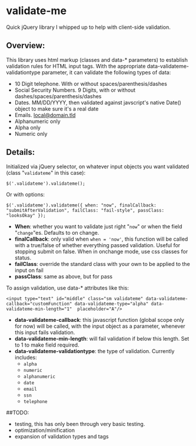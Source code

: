 # validate-me

Quick jQuery library I whipped up to help with client-side validation.

## Overview:

This library uses html markup (classes and data-* parameters) to establish validation rules for HTML input tags. With the appropriate data-validateme-validationtype parameter, it can validate the following types of data:

- 10 Digit telephone. With or without spaces/parenthesis/dashes
- Social Security Numbers. 9 Digits, with or without dashes/spaces/parenthesis/dashes
- Dates. MM/DD/YYYY, then validated against javscript's native Date() object to make sure it's a real date
- Emails. local@domain.tld
- Alphanumeric only
- Alpha only
- Numeric only

## Details:

Initialized via jQuery selector, on whatever input objects you want validated (class "`validateme`" in this case):

`$('.validateme').validateme();`

Or with options:

`$('.validateme').validateme({
		when: "now",
		finalCallback: "submitAfterValidation",
		failClass: "fail-style",
		passClass: "looksOkay"
	});`
	
- **When**: whether you want to validate just right "`now`" or when the field "`change`"es. Defaults to on change.
- **finalCallback**: only valid when `when = 'now'`, this function will be called with a true/false of whether everything passed validation. Useful for stopping submit on false. When in onchange mode, use css classes for status.
- **failClass**: override the standard class with your own to be applied to the input on fail
- **passClass**: same as above, but for pass

To assign validation, use data-* attributes like this:

`<input type="text" id="middle" class="sm validateme" data-validateme-callback="customFunction" data-validateme-type="alpha" data-validateme-min-length="1"  placeholder="A"/>`

- **data-validateme-callback**: this javascript function (global scope only for now) will be called, with the input object as a parameter, whenever this input fails validation. 
- **data-validateme-min-length**: will fail validation if below this length. Set to 1 to make field required.
- **data-validateme-validationtype**: the type of validation. Currently includes:
  - `alpha`
  - `numeric`
  - `alphanumeric`
  - `date`
  - `email`
  - `ssn`
  - `telephone`
  
##TODO: 
- testing, this has only been through very basic testing.
- optimization/minification
- expansion of validation types and tags
  